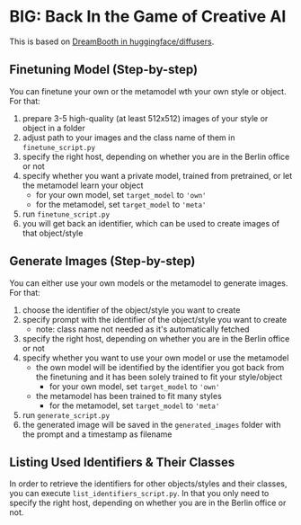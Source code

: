 # BIG: Back In the Game of Creative AI

This is based on [DreamBooth in huggingface/diffusers](https://github.com/huggingface/diffusers/tree/main/examples/dreambooth).

## Finetuning Model (Step-by-step)

You can finetune your own  or the metamodel wth your own style or object. For that:

1. prepare 3-5 high-quality (at least 512x512) images of your style or object in a folder
2. adjust path to your images and the class name of them in `finetune_script.py`
3. specify the right host, depending on whether you are in the Berlin office or not
4. specify whether you want a private model, trained from pretrained, or let the metamodel learn your object
   - for your own model, set `target_model` to `'own'`
   - for the metamodel, set `target_model` to `'meta'`
5. run `finetune_script.py`
6. you will get back an identifier, which can be used to create images of that object/style

## Generate Images (Step-by-step)

You can either use your own models or the metamodel to generate images. For that:

1. choose the identifier of the object/style you want to create
2. specify prompt with the identifier of the object/style you want to create 
   - note: class name not needed as it's automatically fetched
3. specify the right host, depending on whether you are in the Berlin office or not
4. specify whether you want to use your own model or use the metamodel
   - the own model will be identified by the identifier you got back from the finetuning and it has been solely trained to fit your style/object
     - for your own model, set `target_model` to `'own'`
   - the metamodel has been trained to fit many styles
     - for the metamodel, set `target_model` to `'meta'`
5. run `generate_script.py`
6. the generated image will be saved in the `generated_images` folder with the prompt and a timestamp as filename

## Listing Used Identifiers & Their Classes

In order to retrieve the identifiers for other objects/styles and their classes, you can execute `list_identifiers_script.py`.
In that you only need to specify the right host, depending on whether you are in the Berlin office or not.